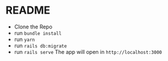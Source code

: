 # README

- Clone the Repo
- run `bundle install`
- run `yarn`
- run `rails db:migrate`
- run `rails serve`
  The app will open in `http://localhost:3000`
